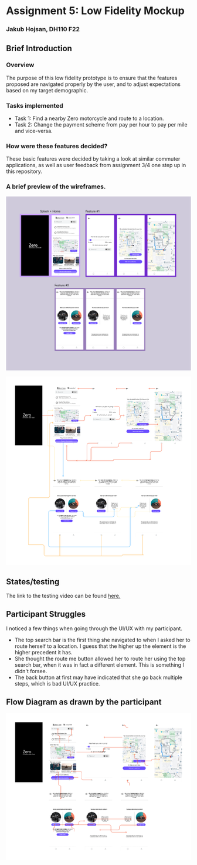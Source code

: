 # Assignment 5: Low Fidelity Mockup

### Jakub Hojsan, DH110 F22

## Brief Introduction

### Overview

The purpose of this low fidelity prototype is to ensure that the features proposed are navigated properly by the user, and to adjust expectations based on my target demographic.

### Tasks implemented

* Task 1: Find a nearby Zero motorcycle and route to a location.
* Task 2: Change the payment scheme from pay per hour to pay per mile and vice-versa.

### How were these features decided?

These basic features were decided by taking a look at similar commuter applications, as well as user feedback from assignment 3/4 one step up in this repository. 

### A brief preview of the wireframes.

![Wirframes](Display2.png)

![Flow](lff2.png)

## States/testing

The link to the testing video can be found [here.](https://drive.google.com/file/d/1ynzOnPgCBs_7u5iXyNS6m_GVWwIsUHxL/view?usp=sharing)

## Participant Struggles

I noticed a few things when going through the UI/UX with my participant.
* The top search bar is the first thing she navigated to when I asked her to route herself to a location. I guess that the higher up the element is the higher precedent it has. 
* She thought the route me button allowed her to route her using the top search bar, when it was in fact a different element. This is something I didn't forsee.
* The back button at first may have indicated that she go back multiple steps, which is bad UI/UX practice.

## Flow Diagram as drawn by the participant

![Lizzy Flow](lizzyFLOW.png)


